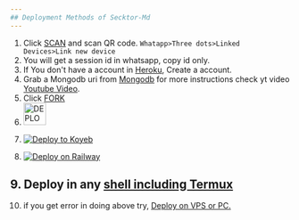 ```yaml
---
## Deployment Methods of Secktor-Md
---
```

1. Click [SCAN](https://secktorbot.tech) and scan QR code. `Whatapp>Three dots>Linked Devices>Link new device`
2. You will get a session id in whatsapp, copy id only.
3. If You don't have a account in [Heroku](https://signup.heroku.com/), Create a account.
4.  Grab a Mongodb uri from [Mongodb](https://signup.mongodb.com) for more instructions check yt video [Youtube Video](https://youtu.be/4u0uv3IiAAc).
5. Click [FORK](https://github.com/SamPandey001/Secktor-MD/fork)
6.  <a href="https://secktorbot.tech/deploy">
    <img alt="DEPLOY on Heroku" height="40" src="https://www.herokucdn.com/deploy/button.svg">
  </a>
  
7. [![Deploy to Koyeb](https://www.koyeb.com/static/images/deploy/button.svg)](https://secktorbot.me/koyeb)

8.  [![Deploy on Railway](https://railway.app/button.svg)](https://secktorbot.tech/railway)
  
   ## 9. Deploy in any [shell including Termux](https://github.com/SamPandey001/Secktor-Deploy#deploy-in-any-shell-including-termux)

10. if you get error in doing above try, [Deploy on VPS or PC.](https://github.com/SamPandey001/Secktor-Md/blob/main/deploy-on-vps.md)